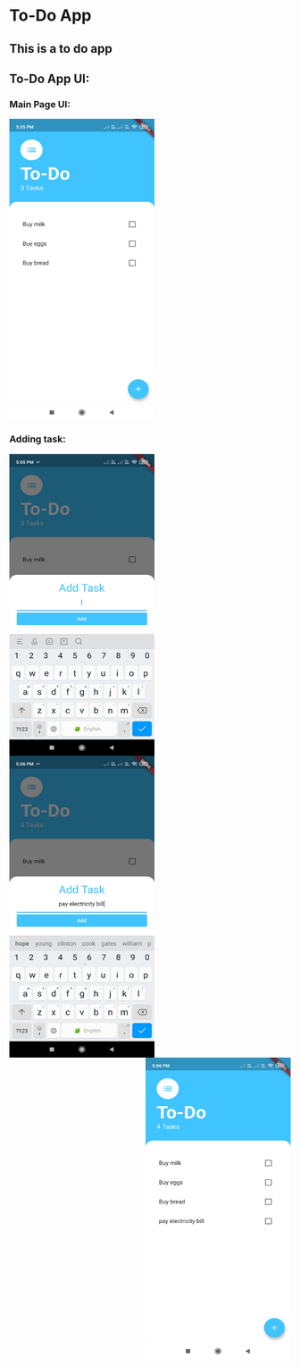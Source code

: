 # To-Do App

## This is a to do app


## To-Do App UI:

### Main Page UI:

<div>
  <img src="images/1.jpg" width="260" height="540" align="center">
</div>


### Adding task:

<div>
  <img src="images/2.jpg" width="260" height="540" align="left">
  <img src="images/3.jpg" width="260" height="540" align="center">
  <img src="images/4.jpg" width="260" height="540" align="right">
</div>
